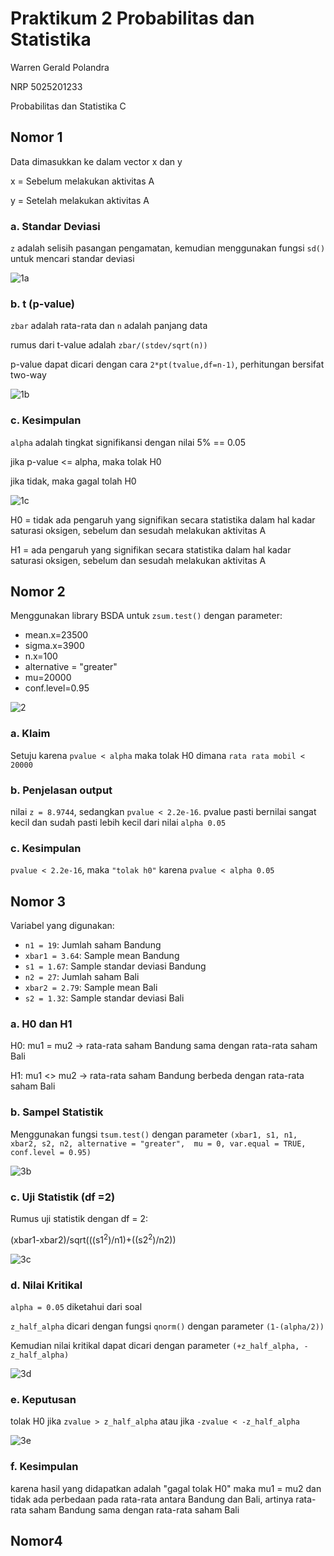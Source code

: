 # Praktikum 2 Probabilitas dan Statistika
Warren Gerald Polandra

NRP 5025201233

Probabilitas dan Statistika C

## Nomor 1
Data dimasukkan ke dalam vector x dan y

x = Sebelum melakukan aktivitas A

y = Setelah melakukan aktivitas A

### a. Standar Deviasi
`z` adalah selisih pasangan pengamatan, kemudian menggunakan fungsi `sd()` untuk mencari standar deviasi

![1a](https://cdn.discordapp.com/attachments/856609726225973278/980484117139431424/unknown.png)

### b. t (p-value)
`zbar` adalah rata-rata dan `n` adalah panjang data

rumus dari t-value adalah `zbar/(stdev/sqrt(n))`

p-value dapat dicari dengan cara `2*pt(tvalue,df=n-1)`, perhitungan bersifat two-way

![1b](https://cdn.discordapp.com/attachments/856609726225973278/980486832229867550/unknown.png)

### c. Kesimpulan

`alpha` adalah tingkat signifikansi dengan nilai 5% == 0.05

jika p-value <= alpha, maka tolak H0

jika tidak, maka gagal tolah H0

![1c](https://cdn.discordapp.com/attachments/856609726225973278/980487599712010260/unknown.png)

H0 = tidak ada pengaruh yang signifikan secara statistika dalam hal kadar saturasi oksigen, sebelum dan sesudah melakukan aktivitas A

H1 = ada pengaruh yang signifikan secara statistika dalam hal kadar saturasi oksigen, sebelum dan sesudah melakukan aktivitas A

## Nomor 2
Menggunakan library BSDA untuk `zsum.test()` dengan parameter:
- mean.x=23500
- sigma.x=3900
- n.x=100
- alternative = "greater"
- mu=20000
- conf.level=0.95

![2](https://cdn.discordapp.com/attachments/856609726225973278/980489009610518528/unknown.png)

### a. Klaim
Setuju karena `pvalue < alpha` maka tolak H0 dimana `rata rata mobil < 20000`

### b. Penjelasan output
nilai `z = 8.9744`, sedangkan `pvalue < 2.2e-16`. pvalue pasti bernilai sangat kecil dan sudah pasti lebih kecil dari nilai `alpha 0.05`

### c. Kesimpulan
`pvalue < 2.2e-16`, maka `"tolak h0"` karena `pvalue < alpha 0.05`

## Nomor 3
Variabel yang digunakan:
- `n1 = 19`: Jumlah saham Bandung
- `xbar1 = 3.64`: Sample mean Bandung
- `s1 = 1.67`: Sample standar deviasi Bandung
- `n2 = 27`: Jumlah saham Bali
- `xbar2 = 2.79`: Sample mean Bali
- `s2 = 1.32`: Sample standar deviasi Bali

### a. H0 dan H1
H0: mu1 = mu2 -> rata-rata saham Bandung sama dengan rata-rata saham Bali

H1: mu1 <> mu2 -> rata-rata saham Bandung berbeda dengan rata-rata saham Bali

### b. Sampel Statistik
Menggunakan fungsi `tsum.test()` dengan parameter `(xbar1, s1, n1, xbar2, s2, n2, alternative = "greater", 
          mu = 0, var.equal = TRUE, conf.level = 0.95)`

![3b](https://cdn.discordapp.com/attachments/856609726225973278/980493783638638612/unknown.png)

### c. Uji Statistik (df =2)
Rumus uji statistik dengan df = 2:

(xbar1-xbar2)/sqrt(((s1<sup>2</sup>)/n1)+((s2<sup>2</sup>)/n2))

![3c](https://cdn.discordapp.com/attachments/856609726225973278/980494355968184390/unknown.png)

### d. Nilai Kritikal
`alpha = 0.05` diketahui dari soal

`z_half_alpha` dicari dengan fungsi `qnorm()` dengan parameter `(1-(alpha/2))`

Kemudian nilai kritikal dapat dicari dengan parameter `(+z_half_alpha, -z_half_alpha)`

![3d](https://cdn.discordapp.com/attachments/856609726225973278/980495373338546196/unknown.png)

### e. Keputusan
tolak H0 jika `zvalue > z_half_alpha` atau jika `-zvalue < -z_half_alpha`

![3e](https://cdn.discordapp.com/attachments/856609726225973278/980496618384150578/unknown.png)

### f. Kesimpulan
karena hasil yang didapatkan adalah "gagal tolak H0" maka mu1 = mu2 dan tidak ada perbedaan pada rata-rata antara Bandung dan Bali, artinya rata-rata saham Bandung sama dengan rata-rata saham Bali

## Nomor4
